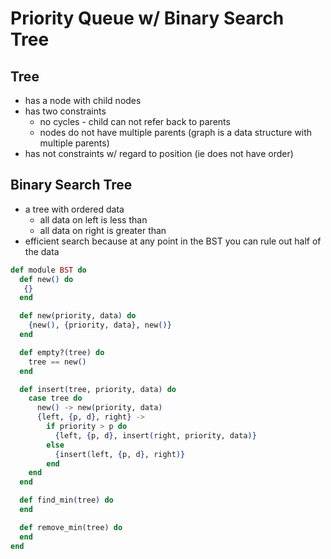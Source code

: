 # Priority Queue w/ Binary Search Tree

## Tree
- has a node with child nodes
- has two constraints
  - no cycles - child can not refer back to parents
  - nodes do not have multiple parents (graph is a data structure with multiple parents)
- has not constraints w/ regard to position (ie does not have order)

## Binary Search Tree
- a tree with ordered data
  - all data on left is less than
  - all data on right is greater than
- efficient search because at any point in the BST you can rule out half of the data

```elixir
def module BST do
  def new() do
   {}
  end

  def new(priority, data) do
    {new(), {priority, data}, new()}
  end

  def empty?(tree) do
    tree == new()
  end

  def insert(tree, priority, data) do
    case tree do
      new() -> new(priority, data)
      {left, {p, d}, right} ->
        if priority > p do
          {left, {p, d}, insert(right, priority, data)}
        else
          {insert(left, {p, d}, right)}
        end
    end
  end

  def find_min(tree) do
  end

  def remove_min(tree) do
  end
end
```